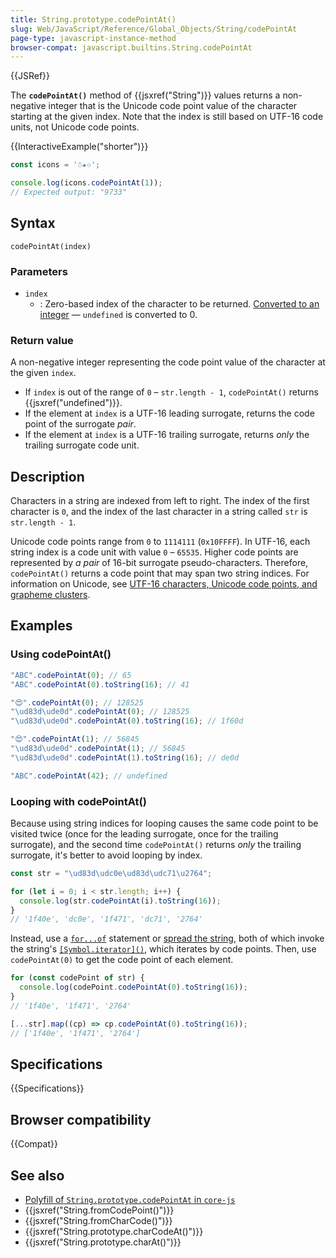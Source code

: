 ```yaml
---
title: String.prototype.codePointAt()
slug: Web/JavaScript/Reference/Global_Objects/String/codePointAt
page-type: javascript-instance-method
browser-compat: javascript.builtins.String.codePointAt
---
```


{{JSRef}}

The **`codePointAt()`** method of {{jsxref("String")}} values returns a non-negative integer that is the Unicode code point value of the character starting at the given index. Note that the index is still based on UTF-16 code units, not Unicode code points.

{{InteractiveExample("shorter")}}

```js interactive-example
const icons = '☃★♲';

console.log(icons.codePointAt(1));
// Expected output: "9733"

```

## Syntax

```js-nolint
codePointAt(index)
```

### Parameters

- `index`
  - : Zero-based index of the character to be returned. [Converted to an integer](/en-US/docs/Web/JavaScript/Reference/Global_Objects/Number#integer_conversion) — `undefined` is converted to 0.

### Return value

A non-negative integer representing the code point value of the character at the given `index`.

- If `index` is out of the range of `0` – `str.length - 1`, `codePointAt()` returns {{jsxref("undefined")}}.
- If the element at `index` is a UTF-16 leading surrogate, returns the code point of the surrogate _pair_.
- If the element at `index` is a UTF-16 trailing surrogate, returns _only_ the trailing surrogate code unit.

## Description

Characters in a string are indexed from left to right. The index of the first character is `0`, and the index of the last character in a string called `str` is `str.length - 1`.

Unicode code points range from `0` to `1114111` (`0x10FFFF`). In UTF-16, each string index is a code unit with value `0` – `65535`. Higher code points are represented by _a pair_ of 16-bit surrogate pseudo-characters. Therefore, `codePointAt()` returns a code point that may span two string indices. For information on Unicode, see [UTF-16 characters, Unicode code points, and grapheme clusters](/en-US/docs/Web/JavaScript/Reference/Global_Objects/String#utf-16_characters_unicode_code_points_and_grapheme_clusters).

## Examples

### Using codePointAt()

```js
"ABC".codePointAt(0); // 65
"ABC".codePointAt(0).toString(16); // 41

"😍".codePointAt(0); // 128525
"\ud83d\ude0d".codePointAt(0); // 128525
"\ud83d\ude0d".codePointAt(0).toString(16); // 1f60d

"😍".codePointAt(1); // 56845
"\ud83d\ude0d".codePointAt(1); // 56845
"\ud83d\ude0d".codePointAt(1).toString(16); // de0d

"ABC".codePointAt(42); // undefined
```

### Looping with codePointAt()

Because using string indices for looping causes the same code point to be visited twice (once for the leading surrogate, once for the trailing surrogate), and the second time `codePointAt()` returns _only_ the trailing surrogate, it's better to avoid looping by index.

```js example-bad
const str = "\ud83d\udc0e\ud83d\udc71\u2764";

for (let i = 0; i < str.length; i++) {
  console.log(str.codePointAt(i).toString(16));
}
// '1f40e', 'dc0e', '1f471', 'dc71', '2764'
```

Instead, use a [`for...of`](/en-US/docs/Web/JavaScript/Guide/Loops_and_iteration#for...of_statement) statement or [spread the string](/en-US/docs/Web/JavaScript/Reference/Operators/Spread_syntax), both of which invoke the string's [`[Symbol.iterator]()`](/en-US/docs/Web/JavaScript/Reference/Global_Objects/String/Symbol.iterator), which iterates by code points. Then, use `codePointAt(0)` to get the code point of each element.

```js
for (const codePoint of str) {
  console.log(codePoint.codePointAt(0).toString(16));
}
// '1f40e', '1f471', '2764'

[...str].map((cp) => cp.codePointAt(0).toString(16));
// ['1f40e', '1f471', '2764']
```

## Specifications

{{Specifications}}

## Browser compatibility

{{Compat}}

## See also

- [Polyfill of `String.prototype.codePointAt` in `core-js`](https://github.com/zloirock/core-js#ecmascript-string-and-regexp)
- {{jsxref("String.fromCodePoint()")}}
- {{jsxref("String.fromCharCode()")}}
- {{jsxref("String.prototype.charCodeAt()")}}
- {{jsxref("String.prototype.charAt()")}}
